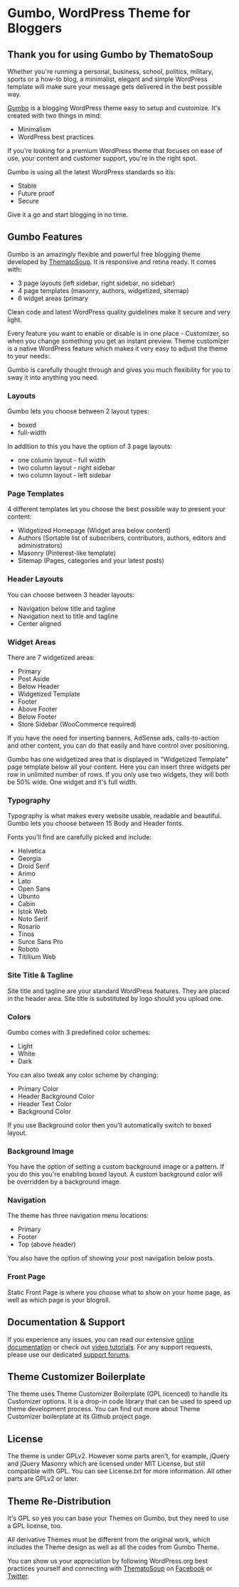 Gumbo, WordPress Theme for Bloggers
===================================

Thank you for using Gumbo by ThematoSoup
----------------------------------------

Whether you're running a personal, business, school, politics, military, sports or a how-to blog, a minimalist, elegant and simple WordPress template will make sure your message gets delivered in the best possible way.

[Gumbo](http://gumbotheme.com) is a blogging WordPress theme easy to setup and customize. It's created with two things in mind:
* Minimalism
* WordPress best practices

If you're looking for a premium WordPress theme that focuses on ease of use, your content and customer support, you're in the right spot.

Gumbo is using all the latest WordPress standards so itís:
* Stable
* Future proof
* Secure

Give it a go and start blogging in no time.

Gumbo Features
----------------

Gumbo is an amazingly flexible and powerful free blogging theme developed by [ThematoSoup](http://thematosoup.com). It is responsive and retina ready. It comes with:
* 3 page layouts (left sidebar, right sidebar, no sidebar)
* 4 page templates (masonry, authors, widgetized, sitemap)
* 6 widget areas (primary

 Clean code and latest WordPress quality guidelines make it secure and very light.

Every feature you want to enable or disable is in one place - Customizer, so when you change something you get an instant preview. Theme customizer is a native WordPress feature which makes it very easy to adjust the theme to your needs:.

Gumbo is carefully thought through and gives you much flexibility for you to sway it into anything you need.


### Layouts

Gumbo lets you choose between 2 layout types:
* boxed
* full-width

In addition to this you have the option of 3 page layouts:
* one column layout - full width
* two column layout - right sidebar
* two column layout - left sidebar

### Page Templates

4 different templates let you choose the best possible way to present your content:

* Widgetized Homepage (Widget area below content)
* Authors (Sortable list of subscribers, contributors, authors, editors and administrators)
* Masonry (Pinterest-like template)
* Sitemap (Pages, categories and your latest posts)

### Header Layouts

You can choose between 3 header layouts:
* Navigation below title and tagline
* Navigation next to title and tagline
* Center aligned

### Widget Areas

There are 7 widgetized areas:
* Primary
* Post Aside
* Below Header
* Widgetized Template
* Footer
* Above Footer
* Below Footer
* Store Sidebar (WooCommerce required)

If you have the need for inserting banners, AdSense ads, calls-to-action and other content, you can do that easily and have control over positioning.

Gumbo has one widgetized area that is displayed in "Widgetized Template" page template below all your content. Here you can insert three widgets per row in unlimited number of rows. If you only use two widgets, they will both be 50% wide. One widget and it's full width. 

### Typography

Typography is what makes every website usable, readable and beautiful. Gumbo lets you choose between 15 Body and Header fonts.

Fonts you'll find are carefully picked and include:
* Helvetica
* Georgia
* Droid Serif
* Arimo
* Lato
* Open Sans
* Ubunto
* Cabin
* Istok Web
* Noto Serif
* Rosario
* Tinos
* Surce Sans Pro
* Roboto
* Titillium Web

### Site Title & Tagline

Site title and tagline are your standard WordPress features. They are placed in the header area. Site title is substituted by logo should you upload one.


### Colors

Gumbo comes with 3 predefined color schemes:
* Light
* White
* Dark

You can also tweak any color scheme by changing:
* Primary Color
* Header Background Color
* Header Text Color
* Background Color

If you use Background color then you'll automatically switch to boxed layout.

### Background Image

You have the option of setting a custom background image or a pattern. If you do this you're enabling boxed layout. A custom background color will be overridden by a background image.


### Navigation

The theme has three navigation menu locations:
* Primary
* Footer
* Top (above header)

You also have the option of showing your post navigation below posts.

### Front Page

Static Front Page is where you choose what to show on your home page, as well as which page is your blogroll.


Documentation & Support
-----------------------

If you experience any issues, you can read our extensive [online documentation](http://docs.thematosoup.com) or check out [video tutorials](https://www.youtube.com/playlist?list=PLpuFMIjzqmYtZyxTtFYg8Yf2YEej7pCp3). For any support requests, please use our dedicated [support forums](http://support.thematosoup.com).


Theme Customizer Boilerplate
----------------------------
The theme uses Theme Customizer Boilerplate (GPL licenced) to handle its Customizer options. It is a drop-in code library that can be used to speed up theme development process. You can find out more about Theme Customizer boilerplate at its Github project page.


License
-------

The theme is under GPLv2. However some parts aren't, for example, jQuery and jQuery Masonry which are licensed under MIT License, but still compatible with GPL. You can see License.txt for more information. All other parts are GPLv2 or later.


Theme Re-Distribution
---------------------

It's GPL so yes you can base your Themes on Gumbo, but they need to use a GPL license, too.

All derivative Themes must be different from the original work, which includes the Theme design as well as all the codes from Gumbo Theme.

You can show us your appreciation by following WordPress.org best practices yourself and connecting with [ThematoSoup](http://thematosoup.com) on [Facebook](https://www.facebook.com/thematosoup) or [Twitter](https://twitter.com/thematosoup).